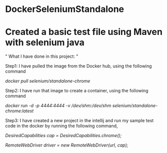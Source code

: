 # DockerSeleniumStandalone

# Created a basic test file using Maven with selenium java

" What I have done in this project: "

Step1: I have pulled the image from the Docker hub, using the following command

  _docker pull selenium/standalone-chrome_
  
Step2: I have run that image to create a container, using the following command

  _docker run -d -p 4444:4444 -v /dev/shm:/dev/shm selenium/standalone-chrome:latest_

Step3: I have created a new project in the intellij and run my sample test code in the docker by running the following command,

  _DesiredCapabilities cap = DesiredCapabilities.chrome();_

  _RemoteWebDriver driver = new RemoteWebDriver(url, cap);_
